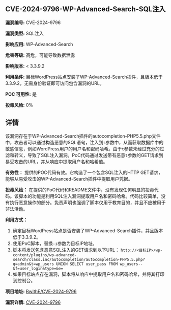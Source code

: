 ## CVE-2024-9796-WP-Advanced-Search-SQL注入

**漏洞编号:** CVE-2024-9796

**漏洞类型:** SQL注入

**影响应用:** WP-Advanced-Search

**危害等级:** 高危，可能导致数据泄露

**影响版本:** < 3.3.9.2

**利用条件:** 目标WordPress站点安装了WP-Advanced-Search插件，且版本低于3.3.9.2，无需身份验证即可访问包含漏洞的URL。

**POC 可用性:** 是

**投毒风险:** 0%

## 详情

该漏洞存在于WP-Advanced-Search插件的autocompletion-PHP5.5.php文件中，攻击者可以通过构造恶意的SQL语句，注入到`t`参数中，从而获取数据库中的敏感信息，例如WordPress用户的用户名和密码哈希。由于`t`参数未经过充分的过滤和转义，导致了SQL注入漏洞。PoC代码通过发送带有恶意`t`参数的GET请求到易受攻击的URL，并从响应中提取用户名和哈希值。

**有效性：** 提供的POC代码有效。它构造了一个包含SQL注入的HTTP GET请求，能够从易受攻击的WP-Advanced-Search插件中提取用户凭据。

**投毒风险：** 在提供的PoC代码和README文件中，没有发现任何明显的投毒代码。该脚本的功能是利用SQL注入漏洞提取用户名和密码哈希。代码比较简单，没有执行恶意操作的部分。免责声明也强调了脚本仅用于教育目的，并且不应被用于非法活动。

**利用方式：**

1.  确定目标WordPress站点是否安装了WP-Advanced-Search插件，并且版本低于3.3.9.2。
2.  使用PoC脚本，替换`-i`参数为目标IP地址。
3.  脚本将发送包含恶意SQL注入的GET请求到以下URL：
    `http://<目标IP>/wp-content/plugins/wp-advanced-search/class.inc/autocompletion/autocompletion-PHP5.5.php?q=admin&t=wp_users UNION SELECT user_pass FROM wp_users--&f=user_login&type=&e=`
4.  如果目标站点存在漏洞，脚本将从响应中提取用户名和密码哈希，并将其打印到控制台。

**项目地址:** [BwithE/CVE-2024-9796](https://github.com/BwithE/CVE-2024-9796)

**漏洞详情:** [CVE-2024-9796](https://nvd.nist.gov/vuln/detail/CVE-2024-9796)